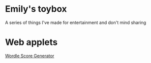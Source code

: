 # Emily's toybox
A series of things I've made for entertainment and don't mind sharing

# Web applets
[Wordle Score Generator]("/wordle_score")
